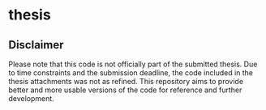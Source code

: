 # thesis

## Disclaimer

Please note that this code is not officially part of the submitted thesis. Due to time constraints and the submission deadline, the code included in the thesis attachments was not as refined. This repository aims to provide better and more usable versions of the code for reference and further development.

